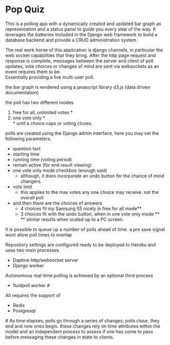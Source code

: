 # Pop Quiz

This is a polling app with a dynamically created and updated bar graph as representation and a status panel to guide you every step of the way. It leverages the batteries included in the Django web framework to build a database backend and provide a CRUD administration system.

The real work horse of this application is django channels, in particular the web socket capabilities that they bring.
After the http page request and response is complete, messages between the server and client of poll updates,
vote choices or changes of mind are sent via websockets as an event requires them to be.<br/>
Essentially providing a live multi-user poll.

the bar graph is rendered using a javascript library d3.js (data driven documentation)

the poll has two different modes<br/>
<ol>
<li>free for all, unlimited votes &#42;<br/></li>
<li>one vote only &#42;<br/></li>
&#42; until a choice caps or voting closes.
</ol>

polls are created using the Django admin interface, here you may set the following parameters:
- question text
- starting time
- running time (voting period)
- remain active (for end result viewing)
- one vote only mode checkbox (enough said)
	- although, it does incorporate an undo button for the chance of mind changers.
- vote limit
	- this applies to the max votes any one choice may receive. not the overall poll
- and then there are the choices of answers
	- 4 choices fit my Samsung S5 nicely in free for all mode&#42;&#42;
	- 3 choices fit with the undo button, when in one vote only mode &#42;&#42;<br/>
    &#42;&#42; similar results when scaled up to a PC screen.

It is possible to queue up a number of polls ahead of time. a pre save signal wont allow poll times to overlap

Repository settings are configured ready to be deployed to Heroku and uses two main processes
- Daphne http/websocket server
- Django worker

Autonomous real-time polling is achieved by an optional third process
- fluidpoll worker &#35;

All requires the support of
- Redis
- Postgresql

&#35; As time elapses, polls go through a series of changes; polls close, they end and new ones begin. 
these changes rely on time attributes within the model and an independent process to assess if one has come to pass before messaging these changes in state to clients.
